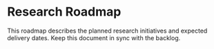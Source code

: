 # Research Roadmap

This roadmap describes the planned research initiatives and expected
delivery dates.  Keep this document in sync with the backlog.
